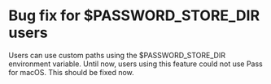<h1>Bug fix for $PASSWORD_STORE_DIR users</h1>

Users can use custom paths using the $PASSWORD_STORE_DIR environment variable.
Until now, users using this feature could not use Pass for macOS.
This should be fixed now.
